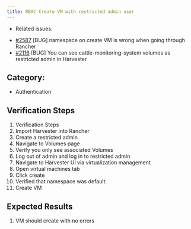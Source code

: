 ```yaml
---
title: RBAC Create VM with restricted admin user
---
```


* Related issues: 
- [#2587](https://github.com/harvester/harvester/issues/2587) [BUG] namespace on create VM is wrong when going through Rancher 
- [#2116](https://github.com/harvester/harvester/issues/2116) [BUG] You can see cattle-monitoring-system volumes as restricted admin in Harvester

## Category: 
* Authentication

## Verification Steps
1. Verification Steps
1. Import Harvester into Rancher
1. Create a restricted admin
1. Navigate to Volumes page
1. Verify you only see associated Volumes
1. Log out of admin and log in to restricted admin
1. Navigate to Harvester UI via virtualization management
1. Open virtual machines tab
1. Click create
1. Verified that namespace was default.
1. Create VM

## Expected Results
1. VM should create with no errors
